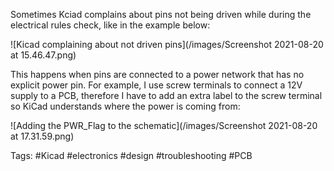 Sometimes Kciad complains about pins not being driven while during the electrical rules check, like in the example below:

![Kicad complaining about not driven pins](/images/Screenshot 2021-08-20 at 15.46.47.png)

This happens when pins are connected to a power network that has no explicit power pin. For example, I use screw terminals to connect a 12V supply to a PCB, therefore I have to add an extra label to the screw terminal so KiCad understands where the power is coming from:

![Adding the PWR_Flag to the schematic](/images/Screenshot 2021-08-20 at 17.31.59.png)

Tags: #Kicad #electronics #design #troubleshooting #PCB